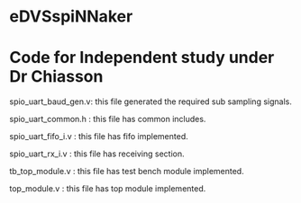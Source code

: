 # eDVSspiNNaker
# Code for Independent study under Dr Chiasson

spio_uart_baud_gen.v: this file generated the required sub sampling signals.

spio_uart_common.h  : this file has common includes.

spio_uart_fifo_i.v : this file has fifo implemented.

spio_uart_rx_i.v   : this file has receiving section.

tb_top_module.v    : this file has test bench module implemented.

top_module.v       : this file has top module implemented. 


